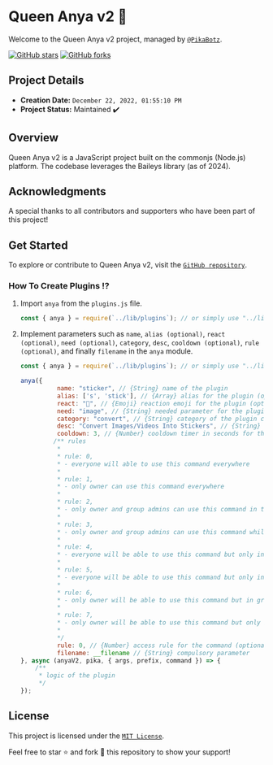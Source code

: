 # Queen Anya v2 🎀

Welcome to the Queen Anya v2 project, managed by [`@PikaBotz`](https://github.com/PikaBotz).

[![GitHub stars](https://img.shields.io/github/stars/PikaBotz/anya_v2-MD?style=social)](https://github.com/PikaBotz/anya_v2-MD/stargazers)
[![GitHub forks](https://img.shields.io/github/forks/PikaBotz/anya_v2-MD?style=social)](https://github.com/PikaBotz/anya_v2-MD/network/members)

## Project Details

- **Creation Date:** `December 22, 2022, 01:55:10 PM`
- **Project Status:** Maintained ✔️

## Overview

Queen Anya v2 is a JavaScript project built on the commonjs (Node.js) platform. The codebase leverages the Baileys library (as of 2024).

## Acknowledgments

A special thanks to all contributors and supporters who have been part of this project!

## Get Started

To explore or contribute to Queen Anya v2, visit the [`GitHub repository`](https://github.com/PikaBotz/anya_v2-MD).
### How To Create Plugins ⁉️

1. Import `anya` from the `plugins.js` file.

   ```javascript
   const { anya } = require(`../lib/plugins`); // or simply use "../lib" path for a shortcut

2. Implement parameters such as `name`, `alias (optional)`, `react (optional)`, `need (optional)`, `category`, `desc`, `cooldown (optional)`, `rule (optional)`, and finally `filename` in the `anya` module.

   ```javascript
   const { anya } = require(`../lib/plugins`); // or simply use "../lib" path for a shortcut

   anya({
             name: "sticker", // {String} name of the plugin
             alias: ['s', 'stick'], // {Array} alias for the plugin (optional, don't include this parameter if there's no alias)
             react: "🌌", // {Emoji} reaction emoji for the plugin (optional, don't include this parameter if there's no command reaction needed)
             need: "image", // {String} needed parameter for the plugin to display on the menu/list message (optional, don't include this parameter if you don't want to display the needed params or it doesn't need any param)
             category: "convert", // {String} category of the plugin command
             desc: "Convert Images/Videos Into Stickers", // {String} description of the plugin command
             cooldown: 3, // {Number} cooldown timer in seconds for the command (optional, don't include this parameter if you want to use the default cooldown timer from the config.js file)
            /** rules
             *
             * rule: 0,
             * - everyone will able to use this command everywhere
             *
             * rule: 1,
             * - only owner can use this command everywhere
             *
             * rule: 2,
             * - only owner and group admins can use this command in the group
             *
             * rule: 3,
             * - only owner and group admins can use this command while bot is also an admin in the group
             *
             * rule: 4,
             * - everyone will be able to use this command but only in private chat
             *
             * rule: 5,
             * - everyone will be able to use this command but only in group chats
             *
             * rule: 6,
             * - only owner will be able to use this command but in group chats
             *
             * rule: 7,
             * - only owner will be able to use this command but only in private chat
             *
             */     
             rule: 0, // {Number} access rule for the command (optional, don't include this parameter if you want to use the default rule 0)
             filename: __filename // {String} compulsory parameter
   }, async (anyaV2, pika, { args, prefix, command }) => {
       /**
        * logic of the plugin
        */
   });

## License

This project is licensed under the [`MIT License`](LICENSE).

Feel free to star ⭐ and fork 🍴 this repository to show your support!
